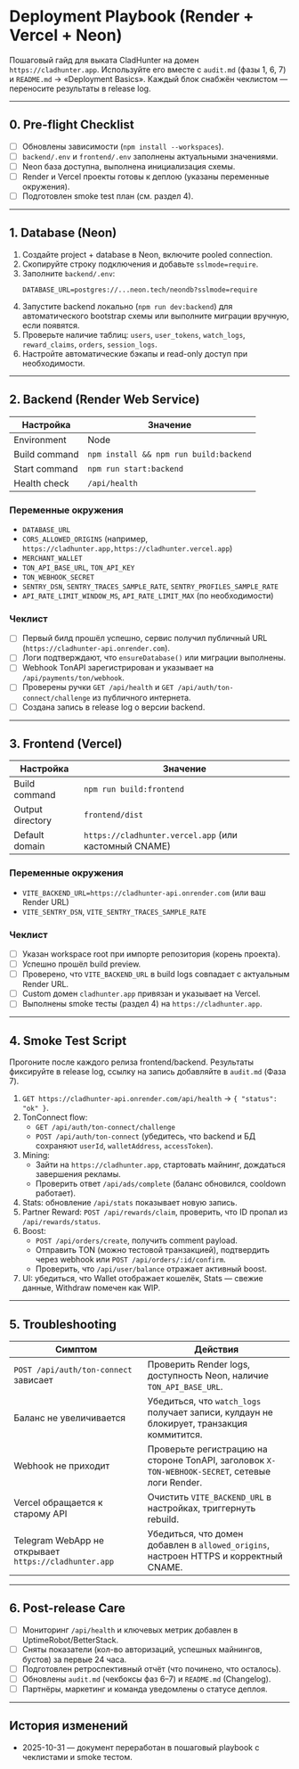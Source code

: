 ﻿# Deployment Playbook (Render + Vercel + Neon)

Пошаговый гайд для выката CladHunter на домен `https://cladhunter.app`. Используйте его вместе с `audit.md` (фазы 1, 6, 7) и `README.md` → «Deployment Basics». Каждый блок снабжён чеклистом — переносите результаты в release log.

---

## 0. Pre-flight Checklist

- [ ] Обновлены зависимости (`npm install --workspaces`).
- [ ] `backend/.env` и `frontend/.env` заполнены актуальными значениями.
- [ ] Neon база доступна, выполнена инициализация схемы.
- [ ] Render и Vercel проекты готовы к деплою (указаны переменные окружения).
- [ ] Подготовлен smoke test план (см. раздел 4).

---

## 1. Database (Neon)

1. Создайте project + database в Neon, включите pooled connection.
2. Скопируйте строку подключения и добавьте `sslmode=require`.
3. Заполните `backend/.env`:
   ```env
   DATABASE_URL=postgres://...neon.tech/neondb?sslmode=require
   ```
4. Запустите backend локально (`npm run dev:backend`) для автоматического bootstrap схемы или выполните миграции вручную, если появятся.
5. Проверьте наличие таблиц: `users`, `user_tokens`, `watch_logs`, `reward_claims`, `orders`, `session_logs`.
6. Настройте автоматические бэкапы и read-only доступ при необходимости.

---

## 2. Backend (Render Web Service)

| Настройка | Значение |
|-----------|----------|
| Environment | Node |
| Build command | `npm install && npm run build:backend` |
| Start command | `npm run start:backend` |
| Health check | `/api/health` |

### Переменные окружения

- `DATABASE_URL`
- `CORS_ALLOWED_ORIGINS` (например, `https://cladhunter.app,https://cladhunter.vercel.app`)
- `MERCHANT_WALLET`
- `TON_API_BASE_URL`, `TON_API_KEY`
- `TON_WEBHOOK_SECRET`
- `SENTRY_DSN`, `SENTRY_TRACES_SAMPLE_RATE`, `SENTRY_PROFILES_SAMPLE_RATE`
- `API_RATE_LIMIT_WINDOW_MS`, `API_RATE_LIMIT_MAX` (по необходимости)

### Чеклист

- [ ] Первый билд прошёл успешно, сервис получил публичный URL (`https://cladhunter-api.onrender.com`).
- [ ] Логи подтверждают, что `ensureDatabase()` или миграции выполнены.
- [ ] Webhook TonAPI зарегистрирован и указывает на `/api/payments/ton/webhook`.
- [ ] Проверены ручки `GET /api/health` и `GET /api/auth/ton-connect/challenge` из публичного интернета.
- [ ] Создана запись в release log о версии backend.

---

## 3. Frontend (Vercel)

| Настройка | Значение |
|-----------|----------|
| Build command | `npm run build:frontend` |
| Output directory | `frontend/dist` |
| Default domain | `https://cladhunter.vercel.app` (или кастомный CNAME) |

### Переменные окружения

- `VITE_BACKEND_URL=https://cladhunter-api.onrender.com` (или ваш Render URL)
- `VITE_SENTRY_DSN`, `VITE_SENTRY_TRACES_SAMPLE_RATE`

### Чеклист

- [ ] Указан workspace root при импорте репозитория (корень проекта).
- [ ] Успешно прошёл build preview.
- [ ] Проверено, что `VITE_BACKEND_URL` в build logs совпадает с актуальным Render URL.
- [ ] Custom домен `cladhunter.app` привязан и указывает на Vercel.
- [ ] Выполнены smoke тесты (раздел 4) на `https://cladhunter.app`.

---

## 4. Smoke Test Script

Прогоните после каждого релиза frontend/backend. Результаты фиксируйте в release log, ссылку на запись добавляйте в `audit.md` (Фаза 7).

1. `GET https://cladhunter-api.onrender.com/api/health` → `{ "status": "ok" }`.
2. TonConnect flow:
   - `GET /api/auth/ton-connect/challenge`
   - `POST /api/auth/ton-connect` (убедитесь, что backend и БД сохраняют `userId`, `walletAddress`, `accessToken`).
3. Mining:
   - Зайти на `https://cladhunter.app`, стартовать майнинг, дождаться завершения рекламы.
   - Проверить ответ `/api/ads/complete` (баланс обновился, cooldown работает).
4. Stats: обновление `/api/stats` показывает новую запись.
5. Partner Reward: `POST /api/rewards/claim`, проверить, что ID пропал из `/api/rewards/status`.
6. Boost:
   - `POST /api/orders/create`, получить comment payload.
   - Отправить TON (можно тестовой транзакцией), подтвердить через webhook или `POST /api/orders/:id/confirm`.
   - Проверить, что `/api/user/balance` отражает активный boost.
7. UI: убедиться, что Wallet отображает кошелёк, Stats — свежие данные, Withdraw помечен как WIP.

---

## 5. Troubleshooting

| Симптом | Действия |
|---------|----------|
| `POST /api/auth/ton-connect` зависает | Проверить Render logs, доступность Neon, наличие `TON_API_BASE_URL`. |
| Баланс не увеличивается | Убедиться, что `watch_logs` получает записи, кулдаун не блокирует, транзакция коммитится. |
| Webhook не приходит | Проверьте регистрацию на стороне TonAPI, заголовок `X-TON-WEBHOOK-SECRET`, сетевые логи Render. |
| Vercel обращается к старому API | Очистить `VITE_BACKEND_URL` в настройках, триггернуть rebuild. |
| Telegram WebApp не открывает `https://cladhunter.app` | Убедиться, что домен добавлен в `allowed_origins`, настроен HTTPS и корректный CNAME. |

---

## 6. Post-release Care

- [ ] Мониторинг `/api/health` и ключевых метрик добавлен в UptimeRobot/BetterStack.
- [ ] Сняты показатели (кол-во авторизаций, успешных майнингов, бустов) за первые 24 часа.
- [ ] Подготовлен ретроспективный отчёт (что починено, что осталось).
- [ ] Обновлены `audit.md` (чекбоксы фаз 6–7) и `README.md` (Changelog).
- [ ] Партнёры, маркетинг и команда уведомлены о статусе деплоя.

---

## История изменений

- 2025-10-31 — документ переработан в пошаговый playbook с чеклистами и smoke тестом.


